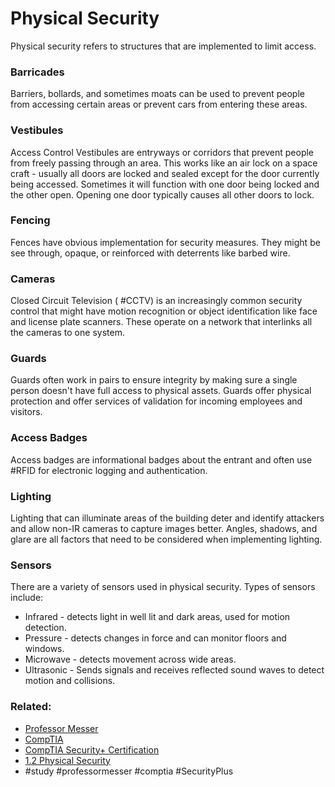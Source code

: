 # Physical Security

Physical security refers to structures that are implemented to limit access.

### Barricades

Barriers, bollards, and sometimes moats can be used to prevent people from accessing certain areas or prevent cars from entering these areas.

### Vestibules

Access Control Vestibules are entryways or corridors that prevent people from freely passing through an area. This works like an air lock on a space craft - usually all doors are locked and sealed except for the door currently being accessed. Sometimes it will function with one door being locked and the other open. Opening one door typically causes all other doors to lock.

### Fencing

Fences have obvious implementation for security measures. They might be see through, opaque, or reinforced with deterrents like barbed wire.

### Cameras

Closed Circuit Television ( #CCTV) is an increasingly common security control that might have motion recognition or object identification like face and license plate scanners. These operate on a network that interlinks all the cameras to one system.

### Guards

Guards often work in pairs to ensure integrity by making sure a single person doesn't have full access to physical assets. Guards offer physical protection and offer services of validation for incoming employees and visitors.

### Access Badges

Access badges are informational badges about the entrant and often use #RFID for electronic logging and authentication.

### Lighting

Lighting that can illuminate areas of the building deter and identify attackers and allow non-IR cameras to capture images better. Angles, shadows, and glare are all factors that need to be considered when implementing lighting. 

### Sensors

There are a variety of sensors used in physical security. Types of sensors include:

- Infrared - detects light in well lit and dark areas, used for motion detection.
- Pressure - detects changes in force and can monitor floors and windows.
- Microwave - detects movement across wide areas.
- Ultrasonic - Sends signals and receives reflected sound waves to detect motion and collisions.

### Related:
- [Professor Messer](https://www.professormesser.com/free-a-plus-training/220-1101/220-1101-video/220-1101-laptop-hardware/ "Professor Messer A+ Guide")
- [CompTIA](https://www.comptia.org/ "CompTIA Homepage")
- [CompTIA Security+ Certification](https://www.comptia.org/certifications/security 'link to the official page for the security+ certification')
- [1.2 Physical Security](https://www.professormesser.com/security-plus/sy0-701/sy0-701-video/physical-security-sy0-701/ 'link to professor messer video physical security')
- #study #professormesser #comptia #SecurityPlus 